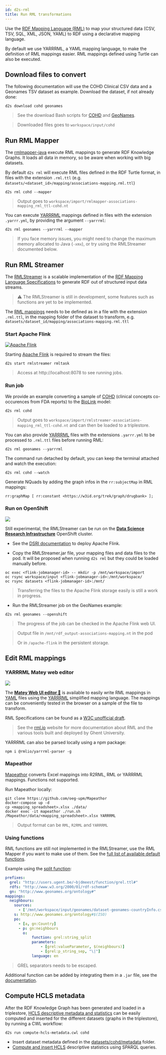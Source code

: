 ```yaml
---
id: d2s-rml
title: Run RML transformations
---
```


Use the [RDF Mapping Language (RML)](https://rml.io/) to map your structured data (CSV, TSV, SQL, XML, JSON, YAML) to RDF using a declarative mapping language. 

By default we use YARRRML, a YAML mapping language, to make the definition of RML mappings easier. RML mappings defined using Turtle can also be executed.

## Download files to convert

The following documentation will use the COHD Clinical CSV data and a Geonames TSV dataset as example. Download the dataset, if not already done:

```shell
d2s download cohd geonames
```

> See the download Bash scripts for [COHD](https://github.com/MaastrichtU-IDS/d2s-transform-template/blob/master/datasets/cohd/download/download.sh) and [GeoNames](https://github.com/MaastrichtU-IDS/d2s-transform-template/blob/master/datasets/geonames/download/download.sh).

> Downloaded files goes to `workspace/input/cohd`

## Run RML Mapper

The [rmlmapper-java](https://github.com/RMLio/rmlmapper-java/) execute RML mappings to generate RDF Knowledge Graphs. It loads all data in memory, so be aware when working with big datasets.

By default `d2s rml` will execute RML files defined in the RDF Turtle format, in files with the extension `.rml.ttl` (e.g. `datasets/<dataset_id>/mapping/associations-mapping.rml.ttl`)

```shell
d2s rml cohd --mapper
```

> Output goes to `workspace/import/rmlmapper-associations-mapping_rml_ttl-cohd.nt`

You can execute [YARRRML](https://rml.io/yarrrml/spec/) mappings defined in files with the extension `.yarrr.yml`, by providing the argument `--yarrrml`:

```shell
d2s rml geonames --yarrrml --mapper
```

> If you face memory issues, you might need to change the maximum memory allocated to Java (`-xmx`), or try using the RMLStreamer documented below.

## Run RML Streamer

The [RMLStreamer](/docs/services-utilities#rmlstreamer) is a scalable implementation of the [RDF Mapping Language Specifications](https://rml.io/specs/rml/) to generate RDF out of structured input data streams.

> ⚠️ The RMLStreamer is still in development, some features such as functions are yet to be implemented.

The [RML mappings](https://rml.io/specs/rml/) needs to be defined as in a file with the extension `.rml.ttl`, in the mapping folder of the dataset to transform, e.g. `datasets/dataset_id/mapping/associations-mapping.rml.ttl`

### Start Apache Flink

[![Apache Flink](/img/flink-logo.png)](https://flink.apache.org/)

Starting [Apache Flink](https://flink.apache.org/) is required to stream the files:

```shell
d2s start rmlstreamer rmltask
```

> Access at http://localhost:8078 to see running jobs.

### Run job

We provide an example converting a sample of [COHD](https://github.com/MaastrichtU-IDS/d2s-transform-template/blob/master/datasets/cohd/mapping/associations-mapping.rml.ttl) (clinical concepts co-occurences from FDA reports) to the [BioLink](https://biolink.github.io/biolink-model/docs/) model:

```shell
d2s rml cohd
```

> Output goes to `workspace/import/rmlstreamer-associations-mapping_rml_ttl-cohd.nt` and can then be loaded to a triplestore.

You can also provide [YARRRML](https://rml.io/yarrrml/spec/) files with the extensions `.yarrr.yml` to be processed to `.rml.ttl` files before running RML:

```shell
d2s rml geonames --yarrrml
```

The command run detached by default, you can keep the terminal attached and watch the execution:

```shell
d2s rml cohd --watch
```

Generate NQuads by adding the graph infos in the `rr:subjectMap` in RML mappings:

```turtle
rr:graphMap [ rr:constant <https://w3id.org/trek/graph/drugbank> ];
```

### Run on OpenShift

[![](/img/openshift-logo.png)](https://maastrichtu-ids.github.io/dsri-documentation/)

Still experimental, the RMLStreamer can be run on the **[Data Science Research Infrastructure](https://maastrichtu-ids.github.io/dsri-documentation/)** OpenShift cluster.

* See the [DSRI documentation](https://maastrichtu-ids.github.io/dsri-documentation/docs/deploy-services#apache-flink) to deploy Apache Flink.

* Copy the RMLStreamer.jar file, your mapping files and data files to the pod. It will be proposed when running `d2s rml` but they could be loaded manually before. 

```shell
oc exec <flink-jobmanager-id> -- mkdir -p /mnt/workspace/import
oc rsync workspace/input <flink-jobmanager-id>:/mnt/workspace/
oc rsync datasets <flink-jobmanager-id>:/mnt/
```

> Transferring the files to the Apache Flink storage easily is still a work in progress.

* Run the RMLStreamer job on the GeoNames example:

```shell
d2s rml geonames --openshift
```

> The progress of the job can be checked in the Apache Flink web UI.

> Output file in `/mnt/rdf_output-associations-mapping.nt` in the pod
>
> Or in `/apache-flink` in the persistent storage.

## Edit RML mappings

### YARRRML Matey web editor

[![](/img/yarrrml-logo.png)](https://rml.io/yarrrml/matey/#edit)

The **[Matey Web UI editor 🦜](https://rml.io/yarrrml/matey/#edit)** is available to easily write RML mappings in [YAML](https://yaml.org/) files using the [YARRRML](https://rml.io/yarrrml/) simplified mapping language. The mappings can be conveniently tested in the browser on a sample of the file to transform.

RML Specifications can be found as a [W3C unofficial draft](https://rml.io/specs/rml/).

> See the [rml.io](https://rml.io/) website for more documentation about RML and the various tools built and deployed by Ghent University.

YARRRML can also be parsed locally using a npm package:

```shell
npm i @rmlio/yarrrml-parser -g
```

### Mapeathor

[Mapeathor](https://github.com/oeg-upm/Mapeathor) converts Excel mappings into R2RML, RML or YARRRML mappings. Functions not supported.

Run Mapeathor locally:

```shell
git clone https://github.com/oeg-upm/Mapeathor
docker-compose up -d
cp <mapping_spreadsheet>.xlsx ./data/
docker exec -it mapeathor ./run.sh /Mapeathor/data/<mapping_spreadsheet>.xlsx YARRRML
```

> Output format can be `RML`, `R2RML` and `YARRRML`

### Using functions

RML functions are still not implemented in the RMLStreamer, use the RML Mapper if you want to make use of them. See the [full list of available default functions](https://rml.io/docs/rmlmapper/default-functions/).

Example using the [split function](https://rml.io/docs/rmlmapper/default-functions/#split):

```yaml
prefixes:
  grel: "http://users.ugent.be/~bjdmeest/function/grel.ttl#"
  rdfs: "http://www.w3.org/2000/01/rdf-schema#"
  gn: "http://www.geonames.org/ontology#"
mappings:
  neighbours:
    sources:
      - ['/mnt/workspace/input/geonames/dataset-geonames-countryInfo.csv~csv']
    s: http://www.geonames.org/ontology#$(ISO)
    po:
      - [a, gn:Country]
      - p: gn:neighbours
        o:
            function: grel:string_split
            parameters:
                - [grel:valueParameter, $(neighbours)]
                - [grel:p_string_sep, "\|"]
            language: en
```

> GREL separators needs to be escaped.

Additional function can be added by integrating them in a `.jar` file, see the [documentation](https://github.com/RMLio/rmlmapper-java#including-functions).

## Compute HCLS metadata

After the RDF Knowledge Graph has been generated and loaded in a triplestore, [HCLS descriptive metadata and statistics](https://www.w3.org/TR/hcls-dataset/) can be easily computed and inserted for the different datasets (graphs in the triplestore), by running a CWL workflow:

```shell
d2s run compute-hcls-metadata.cwl cohd
```

* Insert dataset metadata defined in the [datasets/cohd/metadata](https://github.com/MaastrichtU-IDS/d2s-transform-template/tree/master/datasets/cohd/metadata) folder.
* [Compute and insert HCLS](https://github.com/MaastrichtU-IDS/d2s-scripts-repository/tree/master/sparql/compute-hcls-stats) descriptive statistics using SPARQL queries.